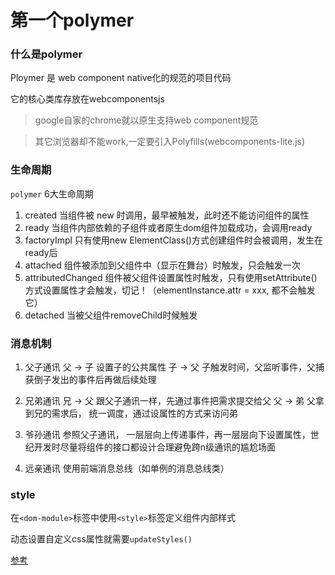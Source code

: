 # 第一个polymer

### 什么是polymer

Ploymer 是 web component native化的规范的项目代码

它的核心类库存放在webcomponentsjs

> google自家的chrome就以原生支持web component规范

> 其它浏览器却不能work,一定要引入Polyfills(webcomponents-lite.js)


### 生命周期

`polymer`  6大生命周期

1. created
        当组件被 new 时调用，最早被触发，此时还不能访问组件的属性
2. ready
        当组件内部依赖的子组件或者原生dom组件加载成功，会调用ready
3. factoryImpl
        只有使用new ElementClass()方式创建组件时会被调用，发生在ready后
4. attached
        组件被添加到父组件中（显示在舞台）时触发，只会触发一次
5. attributedChanged
        组件被父组件设置属性时触发，只有使用setAttribute()方式设置属性才会触发，切记！（elementInstance.attr = xxx, <my-element att="xxx"></my-element>都不会触发它）
6. detached
        当被父组件removeChild时候触发

### 消息机制

1. 父子通讯
        父 -> 子   设置子的公共属性
        子 -> 父    子触发时间，父监听事件，父捕获倒子发出的事件后再做后续处理

2. 兄弟通讯
        兄 -> 父    跟父子通讯一样，先通过事件把需求提交给父
        父 -> 弟    父拿到兄的需求后， 统一调度，通过设属性的方式来访问弟

3. 爷孙通讯
        参照父子通讯， 一层层向上传递事件，再一层层向下设置属性，世纪开发时尽量将组件的接口都设计合理避免跨n级通讯的尴尬场面

4. 远亲通讯
        使用前端消息总线（如单例的消息总线类）


### style

在`<dom-module>`标签中使用`<style>`标签定义组件内部样式

动态设置自定义css属性就需要`updateStyles()`

[参考](https://segmentfault.com/a/1190000003834899)
